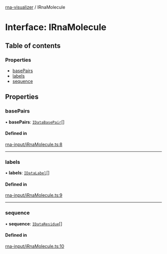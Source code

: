 [rna-visualizer](../README.md) / IRnaMolecule

# Interface: IRnaMolecule

## Table of contents

### Properties

- [basePairs](IRnaMolecule.md#basepairs)
- [labels](IRnaMolecule.md#labels)
- [sequence](IRnaMolecule.md#sequence)

## Properties

### basePairs

• **basePairs**: [`IDataBasePair`](IDataBasePair.md)[]

#### Defined in

[rna-input/iRnaMolecule.ts:8](https://github.com/michalhercik/rna-visualizer/blob/43166fe/lib/src/rna-input/iRnaMolecule.ts#L8)

___

### labels

• **labels**: [`IDataLabel`](IDataLabel.md)[]

#### Defined in

[rna-input/iRnaMolecule.ts:9](https://github.com/michalhercik/rna-visualizer/blob/43166fe/lib/src/rna-input/iRnaMolecule.ts#L9)

___

### sequence

• **sequence**: [`IDataResidue`](IDataResidue.md)[]

#### Defined in

[rna-input/iRnaMolecule.ts:10](https://github.com/michalhercik/rna-visualizer/blob/43166fe/lib/src/rna-input/iRnaMolecule.ts#L10)
